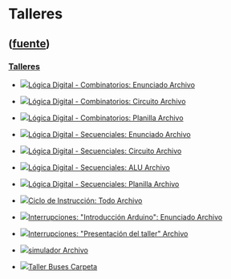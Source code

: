 # Talleres
([fuente](https://campus.exactas.uba.ar/course/view.php?id=997&section=6))
---
### [Talleres](https://campus.exactas.uba.ar/course/view.php?id=997&section=6)

  - [![ ](https://campus.exactas.uba.ar/theme/image.php/aardvark/core/1524752928/f/pdf-24)Lógica Digital - Combinatorios: Enunciado Archivo](https://campus.exactas.uba.ar/mod/resource/view.php?id=53521)

  - [![ ](https://campus.exactas.uba.ar/theme/image.php/aardvark/core/1524752928/f/markup-24)Lógica Digital - Combinatorios: Circuito Archivo](https://campus.exactas.uba.ar/mod/resource/view.php?id=53522)

  - [![ ](https://campus.exactas.uba.ar/theme/image.php/aardvark/core/1524752928/f/pdf-24)Lógica Digital - Combinatorios: Planilla Archivo](https://campus.exactas.uba.ar/mod/resource/view.php?id=53523)

  - [![ ](https://campus.exactas.uba.ar/theme/image.php/aardvark/core/1524752928/f/pdf-24)Lógica Digital - Secuenciales: Enunciado Archivo](https://campus.exactas.uba.ar/mod/resource/view.php?id=53524)

  - [![ ](https://campus.exactas.uba.ar/theme/image.php/aardvark/core/1524752928/f/markup-24)Lógica Digital - Secuenciales: Circuito  Archivo](https://campus.exactas.uba.ar/mod/resource/view.php?id=53525)

  - [![ ](https://campus.exactas.uba.ar/theme/image.php/aardvark/core/1524752928/f/markup-24)Lógica Digital - Secuenciales: ALU Archivo](https://campus.exactas.uba.ar/mod/resource/view.php?id=53526)

  - [![ ](https://campus.exactas.uba.ar/theme/image.php/aardvark/core/1524752928/f/pdf-24)Lógica Digital - Secuenciales: Planilla Archivo](https://campus.exactas.uba.ar/mod/resource/view.php?id=53528)

  - [![ ](https://campus.exactas.uba.ar/theme/image.php/aardvark/core/1524752928/f/archive-24)Ciclo de Instrucción: Todo Archivo](https://campus.exactas.uba.ar/mod/resource/view.php?id=53529)

  - [![ ](https://campus.exactas.uba.ar/theme/image.php/aardvark/core/1524752928/f/pdf-24)Interrupciones: "Introducción Arduino": Enunciado Archivo](https://campus.exactas.uba.ar/mod/resource/view.php?id=53530)

  - [![ ](https://campus.exactas.uba.ar/theme/image.php/aardvark/core/1524752928/f/pdf-24)Interrupciones: "Presentación del taller" Archivo](https://campus.exactas.uba.ar/mod/resource/view.php?id=62706)

  - [![ ](https://campus.exactas.uba.ar/theme/image.php/aardvark/core/1524752928/f/archive-24)simulador Archivo](https://campus.exactas.uba.ar/mod/resource/view.php?id=62170)

  - [![ ](https://campus.exactas.uba.ar/theme/image.php/aardvark/folder/1524752928/icon)Taller Buses Carpeta](https://campus.exactas.uba.ar/mod/folder/view.php?id=62883)

